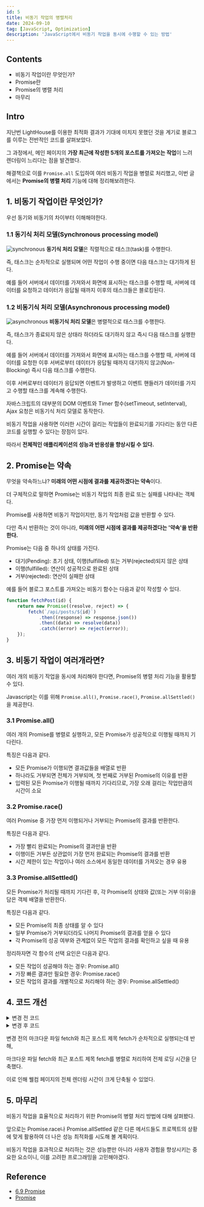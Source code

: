 ```yaml
---
id: 5
title: 비동기 작업의 병렬처리
date: 2024-09-10
tag: [JavaScript, Optimization]
description: 'JavaScript에서 비동기 작업을 동시에 수행할 수 있는 방법'
---
```


## Contents

-   비동기 작업이란 무엇인가?
-   Promise란
-   Promise의 병렬 처리
-   마무리

## Intro

지난번 LightHouse를 이용한 최적화 결과가 기대에 미치지 못했던 것을 계기로 블로그를 이루는 전반적인 코드를 살펴보았다.

그 과정에서, 메인 페이지의 **가장 최근에 작성한 5개의 포스트를 가져오는 작업**이 느려 렌더링이 느리다는 점을 발견했다.

해결책으로 이를 <code>Promise.all</code> 도입하여 여러 비동기 작업을 병렬로 처리했고, 이번 글에서는 **Promise의 병렬 처리** 기능에 대해 정리해보려한다.

## 1. 비동기 작업이란 무엇인가?

우선 동기와 비동기의 차이부터 이해해야한다.

### 1.1 동기식 처리 모델(Synchronous processing model)

![synchronous](/markdowns/images/post1-10/synchronous.png)
**동기식 처리 모델**은 직렬적으로 태스크(task)를 수행한다.

즉, 태스크는 순차적으로 실행되며 어떤 작업이 수행 중이면 다음 태스크는 대기하게 된다.

예를 들어 서버에서 데이터를 가져와서 화면에 표시하는 태스크를 수행할 때, 서버에 데이터를 요청하고 데이터가 응답될 때까지 이후의 태스크들은 블로킹된다.

### 1.2 비동기식 처리 모델(Asynchronous processing model)

![asynchronous](/markdowns/images/post1-10/asynchronous.png)
**비동기식 처리 모델**은 병렬적으로 태스크를 수행한다.

즉, 태스크가 종료되지 않은 상태라 하더라도 대기하지 않고 즉시 다음 태스크를 실행한다.

예를 들어 서버에서 데이터를 가져와서 화면에 표시하는 태스크를 수행할 때, 서버에 데이터를 요청한 이후 서버로부터 데이터가 응답될 때까지 대기하지 않고(Non-Blocking) 즉시 다음 태스크를 수행한다.

이후 서버로부터 데이터가 응답되면 이벤트가 발생하고 이벤트 핸들러가 데이터를 가지고 수행할 태스크를 계속해 수행한다.

자바스크립트의 대부분의 DOM 이벤트와 Timer 함수(setTimeout, setInterval), Ajax 요청은 비동기식 처리 모델로 동작한다.

비동기 작업을 사용하면 이러한 시간이 걸리는 작업들이 완료되기를 기다리는 동안 다른 코드를 실행할 수 있다는 장점이 있다.

따라서 **전체적인 애플리케이션의 성능과 반응성을 향상시킬 수 있다.**

## 2. Promise는 약속

무엇을 약속하느냐? **미래의 어떤 시점에 결과를 제공하겠다는 약속**이다.

더 구체적으로 말하면 Promise는 비동기 작업의 최종 완료 또는 실패를 나타내는 객체다.

Promise를 사용하면 비동기 작업이지만, 동기 작업처럼 값을 반환할 수 있다.

다만 즉시 반환하는 것이 아니라, **미래의 어떤 시점에 결과를 제공하겠다는 '약속'을 반환한다.**

Promise는 다음 중 하나의 상태를 가진다.

-   대기(Pending): 초기 상태, 이행(fulfilled) 또는 거부(rejected)되지 않은 상태
-   이행(fulfilled): 연산이 성공적으로 완료된 상태
-   거부(rejected): 연산이 실패한 상태

예를 들어 블로그 포스트를 가져오는 비동기 함수는 다음과 같이 작성할 수 있다.

```javascript
function fetchPost(id) {
    return new Promise((resolve, reject) => {
        fetch(`/api/posts/${id}`)
            .then((response) => response.json())
            .then((data) => resolve(data))
            .catch((error) => reject(error));
    });
}
```

## 3. 비동기 작업이 여러개라면?

여러 개의 비동기 작업을 동시에 처리해야 한다면, Promise의 병렬 처리 기능을 활용할 수 있다.

Javascript는 이를 위해 <code>Promise.all()</code>, <code>Promise.race()</code>, <code>Promise.allSettled()</code>을 제공한다.

### 3.1 Promise.all()

여러 개의 Promise를 병렬로 실행하고, 모든 Promise가 성공적으로 이행될 때까지 기다린다.

특징은 다음과 같다.

-   모든 Promise가 이행되면 결과값들을 배열로 반환
-   하나라도 거부되면 전체가 거부되며, 첫 번째로 거부된 Promise의 이유를 반환
-   입력된 모든 Promise가 이행될 때까지 기다리므로, 가장 오래 걸리는 작업만큼의 시간이 소요

### 3.2 Promise.race()

여러 Promise 중 가장 먼저 이행되거나 거부되는 Promise의 결과를 반환한다.

특징은 다음과 같다.

-   가장 빨리 완료되는 Promise의 결과만을 반환
-   이행이든 거부든 상관없이 가장 먼저 완료되는 Promise의 결과를 반환
-   시간 제한이 있는 작업이나 여러 소스에서 동일한 데이터를 가져오는 경우 유용

### 3.3 Promise.allSettled()

모든 Promise가 처리될 때까지 기다린 후, 각 Promise의 상태와 값(또는 거부 이유)을 담은 객체 배열을 반환한다.

특징은 다음과 같다.

-   모든 Promise의 최종 상태를 알 수 있다
-   일부 Promise가 거부되더라도 나머지 Promise의 결과를 얻을 수 있다
-   각 Promise의 성공 여부와 관계없이 모든 작업의 결과를 확인하고 싶을 때 유용

정리하자면 각 함수의 선택 요인은 다음과 같다.

-   모든 작업이 성공해야 하는 경우: Promise.all()
-   가장 빠른 결과만 필요한 경우: Promise.race()
-   모든 작업의 결과를 개별적으로 처리해야 하는 경우: Promise.allSettled()

## 4. 코드 개선

<details>
<summary>변경 전 코드</summary>

```javascript
import { useEffect, useState } from 'react';
import { Link } from 'react-router-dom';
import MarkdownRenderer from '../../components/markdown-renderer/MarkdownRenderer';
import fetchRecentPostsTitles from '../../utils/FetchRecentPostsInfos.ts';
import usePostContext from '../../context/PostContext';
import styles from './Home.module.css';

const RECENT_POSTS_STANDARD = 5;

interface PostTitle {
    title: string;
}

export default function Home() {
    const { totalPostsNumber } = usePostContext();
    const [markdown, setMarkdown] = useState<string>('');
    const [recentPostsTitles, setRecentPostsTitles] = useState<PostTitle[]>([]);

    useEffect(() => {
        fetch(`/markdowns/home/intro.md`)
            .then((response) => {
                if (!response.ok) {
                    throw new Error('Failed to fetch markdown file');
                }
                return response.text();
            })
            .then((text) => setMarkdown(text));

        const markdownPaths: string[] = [];
        for (let i = 0; i < RECENT_POSTS_STANDARD; i++) {
            markdownPaths.push(`/markdowns/posts/${totalPostsNumber - i}.md`);
        }
        fetchRecentPostsTitles(markdownPaths).then((titles) =>
            setRecentPostsTitles(titles.slice(0, RECENT_POSTS_STANDARD))
        );
    }, [totalPostsNumber]);

    return (
        <div>
            <img src="/Symbol.svg" className={styles.symbol} />
            <MarkdownRenderer markdown={markdown} />
            <h1 className={styles.recentPostsTitle}>Recently Posted</h1>
            <ul className={styles.recentPostsList}>
                {recentPostsTitles.map(({ title }, index) => (
                    <li key={index} className={styles.recentPostItem}>
                        <Link to={`/post/${totalPostsNumber - index}`}>{title || 'None'}</Link>
                    </li>
                ))}
            </ul>
        </div>
    );
}
```

</details>

<details>
<summary>변경 후 코드</summary>

```javascript
import { useEffect, useState } from 'react';
import { Link } from 'react-router-dom';
import MarkdownRenderer from '../../components/markdown-renderer/MarkdownRenderer';
import usePostContext from '../../context/PostContext';
import fetchRecentPostsTitles from '../../utils/FetchRecentPostsInfos.ts';
import styles from './Home.module.css';

const RECENT_POSTS_STANDARD = 5;

interface PostTitle {
    title: string;
}

export default function Home() {
    const { totalPostsNumber } = usePostContext();
    const [markdown, setMarkdown] = useState<string>('');
    const [recentPostsTitles, setRecentPostsTitles] = useState<PostTitle[]>([]);

    useEffect(() => {
        const fetchData = async () => {
            try {
                // 네트워크 요청 병렬 처리
                const markdownResponse = fetch(`/markdowns/home/intro.md`);
                const markdownPaths = Array.from({ length: RECENT_POSTS_STANDARD }, (_, i) =>
                    `/markdowns/posts/${totalPostsNumber - i}.md`
                );
                const titlesPromise = fetchRecentPostsTitles(markdownPaths);

                const [markdownResult, titles] = await Promise.all([markdownResponse, titlesPromise]);

                if (!markdownResult.ok) throw new Error('Failed to fetch markdown file');
                const text = await markdownResult.text();

                setMarkdown(text);
                setRecentPostsTitles(titles.slice(0, RECENT_POSTS_STANDARD));
            } catch (error) {
                console.error(error);
            }
        };

        fetchData();
    }, [totalPostsNumber]);

    return (
        <div>
            <img src="/Symbol.svg" alt="Symbol" className={styles.symbol} />
            <MarkdownRenderer markdown={markdown} />
            <h1 className={styles.recentPostsTitle}>Recently Posted</h1>
            <ul className={styles.recentPostsList}>
                {recentPostsTitles.map(({ title }, index) => (
                    <li key={index} className={styles.recentPostItem}>
                        <Link to={`/post/${totalPostsNumber - index}`}>{title || 'None'}</Link>
                    </li>
                ))}
            </ul>
        </div>
    );
}
```

</details>

변경 전의 마크다운 파일 fetch와 최근 포스트 제목 fetch가 순차적으로 실행되는데 반해,

마크다운 파일 fetch와 최근 포스트 제목 fetch를 병렬로 처리하여 전체 로딩 시간을 단축했다.

이로 인해 웰컴 페이지의 전체 렌더링 시간이 크게 단축될 수 있었다.

## 5. 마무리

비동기 작업을 효율적으로 처리하기 위한 Promise의 병렬 처리 방법에 대해 살펴봤다.

앞으로는 Promise.race나 Promise.allSettled 같은 다른 메서드들도 프로젝트의 상황에 맞게 활용하여 더 나은 성능 최적화를 시도해 볼 계획이다.

비동기 작업을 효과적으로 처리하는 것은 성능뿐만 아니라 사용자 경험을 향상시키는 중요한 요소이니, 이를 고려한 프로그래밍을 고민해야겠다.

## Reference

-   [6.9 Promise](https://poiemaweb.com/es6-promise)
-   [Promise](https://developer.mozilla.org/ko/docs/Web/JavaScript/Reference/Global_Objects/Promise)

